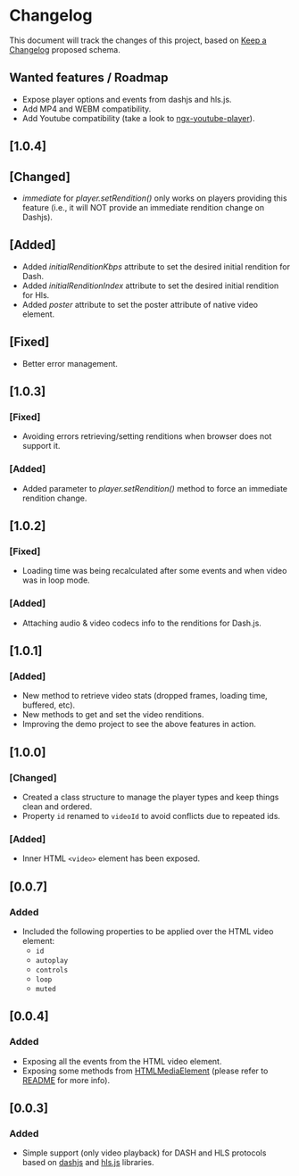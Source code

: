# Changelog

This document will track the changes of this project, based on [Keep a Changelog](https://keepachangelog.com/en/1.0.0/) proposed schema.

## Wanted features / Roadmap
- Expose player options and events from dashjs and hls.js.
- Add MP4 and WEBM compatibility.
- Add Youtube compatibility (take a look to [ngx-youtube-player](https://github.com/orizens/ngx-youtube-player)).

## [1.0.4]
## [Changed]
- *immediate* for *player.setRendition()* only works on players providing this feature (i.e., it will NOT provide an immediate rendition change on Dashjs).
## [Added]
- Added *initialRenditionKbps* attribute to set the desired initial rendition for Dash.
- Added *initialRenditionIndex* attribute to set the desired initial rendition for Hls.
- Added *poster* attribute to set the poster attribute of native video element.
## [Fixed]
- Better error management.

## [1.0.3]
### [Fixed]
- Avoiding errors retrieving/setting renditions when browser does not support it. 
### [Added]
- Added parameter to *player.setRendition()* method to force an immediate rendition change.

## [1.0.2]
### [Fixed]
- Loading time was being recalculated after some events and when video was in loop mode.
### [Added]
- Attaching audio & video codecs info to the renditions for Dash.js.


## [1.0.1]
### [Added]
- New method to retrieve video stats (dropped frames, loading time, buffered, etc).
- New methods to get and set the video renditions.
- Improving the demo project to see the above features in action.

## [1.0.0]
### [Changed]
- Created a class structure to manage the player types and keep things clean and ordered.
- Property `id` renamed to `videoId` to avoid conflicts due to repeated ids.
### [Added]
- Inner HTML `<video>` element has been exposed.

## [0.0.7]
### Added
- Included the following properties to be applied over the HTML video element:
  - `id`
  - `autoplay`
  - `controls`
  - `loop`
  - `muted`

## [0.0.4]
### Added
- Exposing all the events from the HTML video element.
- Exposing some methods from [HTMLMediaElement](https://developer.mozilla.org/en-US/docs/Web/API/HTMLMediaElement) (please refer to [README](./README.md) for more info).
  
## [0.0.3]
### Added
- Simple support (only video playback) for DASH and HLS protocols based on [dashjs](https://github.com/Dash-Industry-Forum/dash.js) and [hls.js](https://github.com/video-dev/hls.js) libraries.
